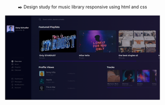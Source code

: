 
<p align="center">✒️ Design study for music library responsive using html and css</p>
<img src="./preview.png" alt="Thumbnail Playlist" />


